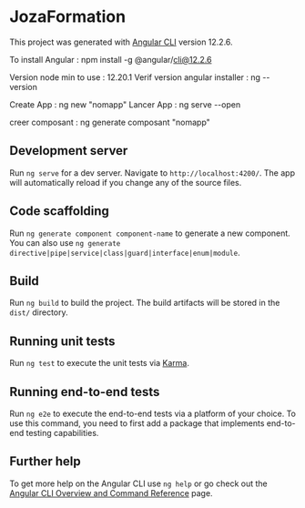 # JozaFormation

This project was generated with [Angular CLI](https://github.com/angular/angular-cli) version 12.2.6.

To install Angular : npm install -g @angular/cli@12.2.6

Version node min to use : 12.20.1
Verif version angular installer : ng --version

Create App : ng new "nomapp"
Lancer App : ng serve --open

creer composant : ng generate composant "nomapp"




## Development server

Run `ng serve` for a dev server. Navigate to `http://localhost:4200/`. The app will automatically reload if you change any of the source files.

## Code scaffolding

Run `ng generate component component-name` to generate a new component. You can also use `ng generate directive|pipe|service|class|guard|interface|enum|module`.

## Build

Run `ng build` to build the project. The build artifacts will be stored in the `dist/` directory.

## Running unit tests

Run `ng test` to execute the unit tests via [Karma](https://karma-runner.github.io).

## Running end-to-end tests

Run `ng e2e` to execute the end-to-end tests via a platform of your choice. To use this command, you need to first add a package that implements end-to-end testing capabilities.

## Further help

To get more help on the Angular CLI use `ng help` or go check out the [Angular CLI Overview and Command Reference](https://angular.io/cli) page.
